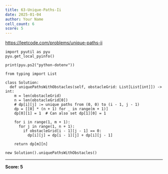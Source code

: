 ```yaml
---
title: 63-Unique-Paths-Ii
date: 2025-01-04
author: Your Name
cell_count: 6
score: 5
---
```


https://leetcode.com/problems/unique-paths-ii


```
import pyutil as pyu
pyu.get_local_pyinfo()
```


```
print(pyu.ps2("python-dotenv"))
```


```
from typing import List
```


```
class Solution:
  def uniquePathsWithObstacles(self, obstacleGrid: List[List[int]]) -> int:
    m = len(obstacleGrid)
    n = len(obstacleGrid[0])
    # dp[i][j] := unique paths from (0, 0) to (i - 1, j - 1)
    dp = [[0] * (n + 1) for _ in range(m + 1)]
    dp[0][1] = 1  # Can also set dp[1][0] = 1

    for i in range(1, m + 1):
      for j in range(1, n + 1):
        if obstacleGrid[i - 1][j - 1] == 0:
          dp[i][j] = dp[i - 1][j] + dp[i][j - 1]

    return dp[m][n]
```


```
new Solution().uniquePathsWithObstacles()
```


---
**Score: 5**